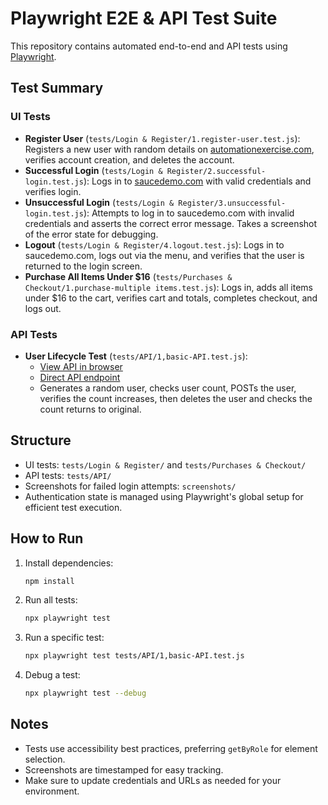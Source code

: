 
# Playwright E2E & API Test Suite

This repository contains automated end-to-end and API tests using [Playwright](https://playwright.dev/).

## Test Summary

### UI Tests
- **Register User** (`tests/Login & Register/1.register-user.test.js`): Registers a new user with random details on [automationexercise.com](https://automationexercise.com), verifies account creation, and deletes the account.
- **Successful Login** (`tests/Login & Register/2.successful-login.test.js`): Logs in to [saucedemo.com](https://www.saucedemo.com/) with valid credentials and verifies login.
- **Unsuccessful Login** (`tests/Login & Register/3.unsuccessful-login.test.js`): Attempts to log in to saucedemo.com with invalid credentials and asserts the correct error message. Takes a screenshot of the error state for debugging.
- **Logout** (`tests/Login & Register/4.logout.test.js`): Logs in to saucedemo.com, logs out via the menu, and verifies that the user is returned to the login screen.
- **Purchase All Items Under $16** (`tests/Purchases & Checkout/1.purchase-multiple items.test.js`): Logs in, adds all items under $16 to the cart, verifies cart and totals, completes checkout, and logs out.

### API Tests
- **User Lifecycle Test** (`tests/API/1,basic-API.test.js`):
  - [View API in browser](https://mockapi.io/projects/688b6f6a2a52cabb9f51b8d0)
  - [Direct API endpoint](https://688b6f6a2a52cabb9f51b8cf.mockapi.io/api/rm/v1/users)
  - Generates a random user, checks user count, POSTs the user, verifies the count increases, then deletes the user and checks the count returns to original.

## Structure
- UI tests: `tests/Login & Register/` and `tests/Purchases & Checkout/`
- API tests: `tests/API/`
- Screenshots for failed login attempts: `screenshots/`
- Authentication state is managed using Playwright's global setup for efficient test execution.

## How to Run
1. Install dependencies:
   ```sh
   npm install
   ```
2. Run all tests:
   ```sh
   npx playwright test
   ```
3. Run a specific test:
   ```sh
   npx playwright test tests/API/1,basic-API.test.js
   ```
4. Debug a test:
   ```sh
   npx playwright test --debug
   ```

## Notes
- Tests use accessibility best practices, preferring `getByRole` for element selection.
- Screenshots are timestamped for easy tracking.
- Make sure to update credentials and URLs as needed for your environment.

